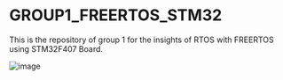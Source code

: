 # GROUP1_FREERTOS_STM32
This is the repository of group 1 for the insights of RTOS with FREERTOS using STM32F407 Board.

![image](https://user-images.githubusercontent.com/93757351/168005423-b8122d0f-9a8b-44af-80fe-296a8958c247.png)
